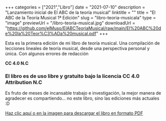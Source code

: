 +++
categories = ["2021","Libro"]
date = "2021-07-10"
description = "Lanzamiento inicial de El ABC de la teoría musical"
linktitle = ""
title = "El ABC de la Teoría Musical 1ª Edición"
slug = "libro-teoria-musicala"
type = "image"
previewUrl = "/libro-teoria-musical.jpg"
downloadUrl = "https://github.com/elMuso/ElABCTeoriaMusical/raw/main/El%20ABC%20de%20la%20Teor%C3%ADa%20musical.pdf"
+++

Esta es la primera edición de mi libro de teoría musical. Una compilación de lecciones lineales de teoría musical, desde una perspectiva personal y única. Con algunos errores de redacción

**CC 4.0 N.C**<!--more-->


### El libro es de uso libre y gratuito bajo la licencia CC 4.0 Attribution N.C
Es fruto de meses de incansable trabajo e investigación, la mejor manera de agradecer es compartiendo... no este libro, sino las ediciones más actuales :D

[Haz clic aquí o en la imagen para descargar el libro en formato PDF](https://github.com/elMuso/ElABCTeoriaMusical/raw/main/El%20ABC%20de%20la%20Teor%C3%ADa%20musical.pdf)


